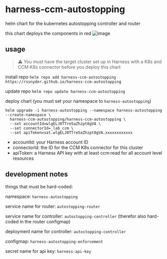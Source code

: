 # harness-ccm-autostopping

helm chart for the kubernetes autostopping controller and router

this chart deploys the components in red
![image](https://github.com/rssnyder/harness-ccm-autostopping/assets/7338312/26308903-90a4-4348-8381-36d61a4beec5)

## usage

> :warning: You must have the target cluster set up in Harness with a K8s and CCM K8s connector before you deploy this chart

install repo
`helm repo add harness-ccm-autostopping https://rssnyder.github.io/harness-ccm-autostopping`

update repo
`helm repo update harness-ccm-autostopping`

deploy chart (you must set your namespace to `harness-autostopping`)
```
helm upgrade -i harness-autostopping --namespace harness-autostopping --create-namespace \
  harness-ccm-autostopping/harness-ccm-autostopping \
  --set accountId=wlgELJ0TTre5aZhzpt8gVA \
  --set connectorId=_lab_ccm \
  --set apiToken=sat.wlgELJ0TTre5aZhzpt8gVA.xxxxxxxxxxxx
```

- accountId: your Harness account ID
- connectorId: the ID for the CCM K8s connector for this cluster
- apiToken: a Harness API key with at least ccm:read for all account level resources

## development notes

things that must be hard-coded:

namespace: `harness-autostopping`

service name for router: `autostopping-router`

service name for controller: `autostopping-controller` (therefor also hard-coded in the router configmap)

deployment name for controller: `autostopping-controller`

configmap: `harness-autostopping-enforcement`

secret name for api key: `harness-api-key`

